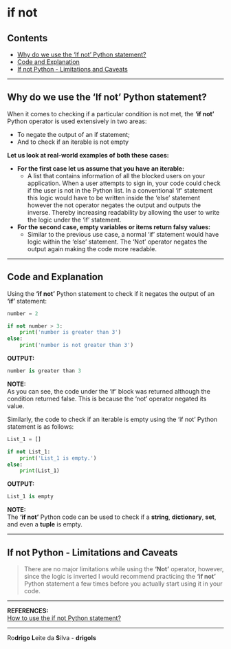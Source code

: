 # if not

## Contents

 - [Why do we use the ‘If not’ Python statement?](#why)
 - [Code and Explanation](#code-explanation)
 - [If not Python - Limitations and Caveats](#limitations)

---

<div id="why"></div>

## Why do we use the ‘If not’ Python statement?
When it comes to checking if a particular condition is not met, the **‘if not’** Python operator is used extensively in two areas:

 - To negate the output of an if statement;
 - And to check if an iterable is not empty

**Let us look at real-world examples of both these cases:**

 - **For the first case let us assume that you have an iterable:**
   - A list that contains information of all the blocked users on your application. When a user attempts to sign in, your code could check if the user is not in the Python list. In a conventional ‘if’ statement this logic would have to be written inside the ‘else’ statement however the not operator negates the output and outputs the inverse. Thereby increasing readability by allowing the user to write the logic under the ‘if’ statement.
 - **For the second case, empty variables or items return falsy values:**
   - Similar to the previous use case, a normal ‘if’ statement would have logic within the ‘else’ statement. The ‘Not’ operator negates the output again making the code more readable.

---

<div id="code-explanation"></div>

## Code and Explanation

Using the **‘if not’** Python statement to check if it negates the output of an **‘if’** statement:

```python
number = 2

if not number > 3:
    print('number is greater than 3')
else:
    print('number is not greater than 3')
```

**OUTPUT:**
```python
number is greater than 3
```

**NOTE:**  
As you can see, the code under the ‘if’ block was returned although the condition returned false. This is because the ‘not’ operator negated its value.

Similarly, the code to check if an iterable is empty using the ‘if not’ Python statement is as follows:

```python
List_1 = []

if not List_1:
    print('List_1 is empty.')
else:
    print(List_1)
```

**OUTPUT:**
```python
List_1 is empty
```

**NOTE:**  
The **‘if not’** Python code can be used to check if a **string**, **dictionary**, **set**, and even a **tuple** is empty.

---

<div id="limitations"></dv>

## If not Python - Limitations and Caveats

> There are no major limitations while using the **‘Not’** operator, however, since the logic is inverted I would recommend practicing the **‘if not’** Python statement a few times before you actually start using it in your code.

---

**REFERENCES:**  
[How to use the if not Python statement?](https://flexiple.com/python/if-not-python/)  

---

Ro**drigo** **L**eite da **S**ilva - **drigols**

